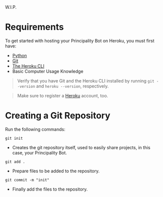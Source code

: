 W.I.P.

# Requirements

To get started with hosting your Principality Bot on Heroku, you must first have:
- [Python](https://www.python.org/downloads/)
- [Git](https://git-scm.com/downloads)
- [The Heroku CLI](https://devcenter.heroku.com/articles/heroku-cli)
- Basic Computer Usage Knowledge

> Verify that you have Git and the Heroku CLI installed by running `git --version` and `heroku --version`, respectively.

> Make sure to register a [Heroku](https://signup.heroku.com/) account, too.

# Creating a Git Repository

Run the following commands:

`git init`
- Creates the git repository itself, used to easily share projects, in this case, your Principality Bot.

`git add .`
- Prepare files to be added to the repository.

`git commit -m "init"`
- Finally add the files to the repository.